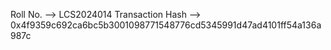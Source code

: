 Roll No. --> LCS2024014
Transaction Hash --> 0x4f9359c692ca6bc5b3001098771548776cd5345991d47ad4101ff54a136a987c